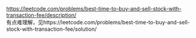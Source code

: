 https://leetcode.com/problems/best-time-to-buy-and-sell-stock-with-transaction-fee/description/  
有点难理解，见https://leetcode.com/problems/best-time-to-buy-and-sell-stock-with-transaction-fee/solution/